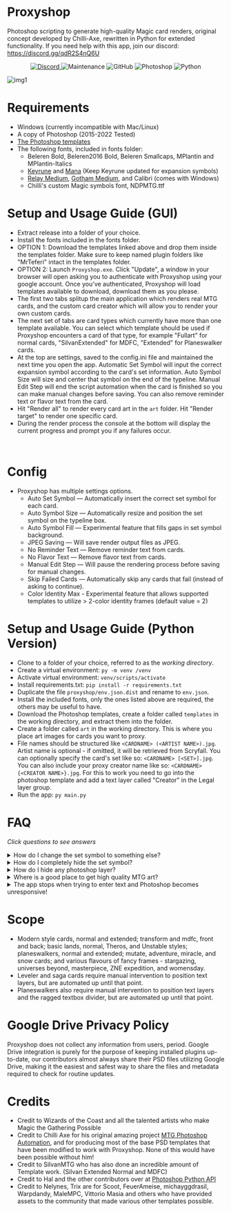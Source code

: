 # Proxyshop
Photoshop scripting to generate high-quality Magic card renders, original concept developed by Chilli-Axe, rewritten in Python for extended functionality. If you need help with this app, join our discord: https://discord.gg/qdR2S4nQ6U

<p align="center">
  <a href="https://discord.gg/YaxAe4KZaM">
    <img alt="Discord" src="https://img.shields.io/discord/889831317066358815?label=Discord&style=plastic">
  </a>
  <img alt="Maintenance" src="https://img.shields.io/badge/Maintained%3F-yes-brightgreen?style=plastic">
  <img alt="GitHub" src="https://img.shields.io/github/license/MrTeferi/MTG-Autoproxy?color=1082C2&style=plastic">
  <img alt="Photoshop" src="https://img.shields.io/badge/photoshop-CC 2015--2022-informational?style=plastic">
  <img alt="Python" src="https://img.shields.io/badge/python-3.7%2B-yellow?style=plastic">
</p>

![img1](https://i.imgur.com/OJrXeqj.jpg)

# Requirements
  * Windows (currently incompatible with Mac/Linux)
  * A copy of Photoshop (2015-2022 Tested)
  * [The Photoshop templates](https://drive.google.com/drive/u/1/folders/1moEdGmpAJloW4htqhrdWZlleyIop_z1W)
  * The following fonts, included in fonts folder:
    * Beleren Bold, Beleren2016 Bold, Beleren Smallcaps, MPlantin and MPlantin-Italics
    * [Keyrune](https://keyrune.andrewgioia.com/) and [Mana](https://mana.andrewgioia.com/) (Keep Keyrune updated for expansion symbols)
    * [Relay Medium](https://www.fontsmarket.com/font-download/relay-medium), [Gotham Medium](https://fontsgeek.com/fonts/Gotham-Medium), and Calibri (comes with Windows)
    * Chilli's custom Magic symbols font, NDPMTG.ttf

# Setup and Usage Guide (GUI)
* Extract release into a folder of your choice.
* Install the fonts included in the fonts folder.
* OPTION 1: Download the templates linked above and drop them inside the templates folder. Make sure to keep named plugin folders like "MrTeferi" intact in the templates folder.
* OPTION 2: Launch `Proxyshop.exe`. Click "Update", a window in your browser will open asking you to authenticate with Proxyshop using your google account. Once you've authenticated, Proxyshop will load templates available to download, download them as you please.
* The first two tabs splitup the main application which renders real MTG cards, and the custom card creator which will allow you to render your own custom cards.
* The next set of tabs are card types which currently have more than one template available. You can select which template should be used if Proxyshop encounters a card of that type, for example "Fullart" for normal cards, "SilvanExtended" for MDFC, "Extended" for Planeswalker cards.
* At the top are settings, saved to the config.ini file and maintained the next time you open the app. Automatic Set Symbol will input the correct expansion symbol according to the card's set information. Auto Symbol Size will size and center that symbol on the end of the typeline. Manual Edit Step will end the script automation when the card is finished so you can make manual changes before saving. You can also remove reminder text or flavor text from the card.
* Hit "Render all" to render every card art in the `art` folder. Hit "Render target" to render one specific card.
* During the render process the console at the bottom will display the current progress and prompt you if any failures occur.
<br clear="right"/>

# Config
* Proxyshop has multiple settings options.
    * Auto Set Symbol — Automatically insert the correct set symbol for each card.
    * Auto Symbol Size — Automatically resize and position the set symbol on the typeline box.
    * Auto Symbol Fill — Experimental feature that fills gaps in set symbol background.
    * JPEG Saving — Will save render output files as JPEG.
    * No Reminder Text — Remove reminder text from cards.
    * No Flavor Text — Remove flavor text from cards.
    * Manual Edit Step — Will pause the rendering process before saving for manual changes.
    * Skip Failed Cards — Automatically skip any cards that fail (instead of asking to continue).
    * Color Identity Max - Experimental feature that allows supported templates to utilize > 2-color identity frames (default value = 2)

# Setup and Usage Guide (Python Version)
* Clone to a folder of your choice, referred to as the *working directory*.
* Create a virtual environment: `py -m venv /venv`
* Activate virtual environment: `venv/scripts/activate`
* Install requirements.txt: `pip install -r requirements.txt`
* Duplicate the file `proxyshop/env.json.dist` and rename to `env.json`.
* Install the included fonts, only the ones listed above are required, the others may be useful to have.
* Download the Photoshop templates, create a folder called `templates` in the working directory, and extract them into the folder.
* Create a folder called `art` in the working directory. This is where you place art images for cards you want to proxy.
* File names should be structured like `<CARDNAME> (<ARTIST NAME>).jpg`. Artist name is optional - if omitted, it will be retrieved from Scryfall. You can optionally specify the card's set like so: `<CARDNAME> [<SET>].jpg`. You can also include your proxy creator name like so: `<CARDNAME> {<CREATOR NAME>}.jpg`. For this to work you need to go into the photoshop template and add a text layer called "Creator" in the Legal layer group.
* Run the app: `py main.py`

# FAQ 

_Click questions to see answers_

<details>
<summary>How do I change the set symbol to something else?</summary>
  
Head over to https://keyrune.andrewgioia.com/cheatsheet.html - you can use any of these symbols for the set symbol for your cards.
Copy the text of the symbol you want on the cheatsheet, then replace the expansion symbor character in the `config.ini` under Expansion.Symbol.
  
</details>

<details>
<summary>How do I completely hide the set symbol?</summary>
  
Open `config.ini` and set `Auto.Set.Symbol = False`, then replace the value of `Default.Symbol` with a blank space.
  
</details>


<details>
<summary>How do I hide any photoshop layer?</summary>
  
In the photoshop template of your choice, change the opacity to 0 on the layer you wish to hide.
You can use this method to hide anything, including set symbol and collector's info layers.
  
</details>


<details>
<summary>Where is a good place to get high quality MTG art?</summary>
  
Your best source is going to be [MTG Pics](https://mtgpics.com), to improve art quality even more you can look into upscaling with Topaz/Chainner/ESRGAN.
On our [discord](https://discord.gg/magicproxies) we provide a lot of resources for learning how to upscale art easily and effectively.
Also for mass downloading art, view my other project: [MTG Art Downloader](https://github.com/MrTeferi/MTG-Art-Downloader)
  
</details>


<details>
<summary>The app stops when trying to enter text and Photoshop becomes unresponsive!</summary>
  
There is a known [bug](https://github.com/MrTeferi/MTG-Proxyshop/issues/9) where Photoshop crashes when trying to enter too much text into a text box, it has been fixed for most occurences but can still very occasionally happen. The best way to fix this is open the template in Photoshop, and expand the bottom edge of the Rules text boxes, and report the card that failed on our discord so we can investigate.
  
</details>


# Scope
* Modern style cards, normal and extended; transform and mdfc, front and back; basic lands, normal, Theros, and Unstable styles; planeswalkers, normal and extended; mutate, adventure, miracle, and snow cards; and various flavours of fancy frames - stargazing, universes beyond, masterpiece, ZNE expedition, and womensday.
* Leveler and saga cards require manual intervention to position text layers, but are automated up until that point.
* Planeswalkers also require manual intervention to position text layers and the ragged textbox divider, but are automated up until that point.

# Google Drive Privacy Policy
Proxyshop does not collect any information from users, period.
Google Drive integration is purely for the purpose of keeping installed plugins up-to-date,
our contributors almost always share their PSD files utilizing Google Drive, making it the easiest
and safest way to share the files and metadata required to check for routine updates.

# Credits
* Credit to Wizards of the Coast and all the talented artists who make Magic the Gathering Possible
* Credit to Chilli Axe for his original amazing project [MTG Photoshop Automation](https://github.com/chilli-axe/mtg-photoshop-automation), and for producing most of the base PSD templates that have been modified to work with Proxyshop. None of this would have been possible without him!
* Credit to SilvanMTG who has also done an incredible amount of Template work. (Silvan Extended Normal and MDFC)
* Credit to Hal and the other contributors over at [Photoshop Python API](https://github.com/loonghao/photoshop-python-api)
* Credit to Nelynes, Trix are for Scoot, FeuerAmeise, michayggdrasil, Warpdandy, MaleMPC, Vittorio Masia and others who have provided assets to the community that made various other templates possible.
